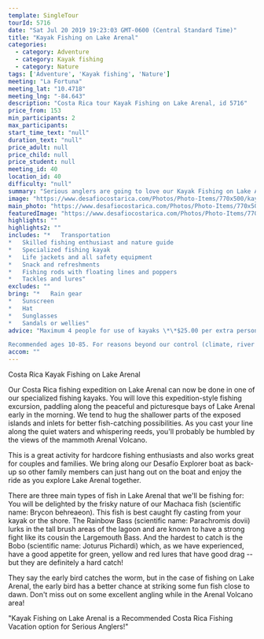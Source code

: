 ```yaml
---
template: SingleTour
tourId: 5716
date: "Sat Jul 20 2019 19:23:03 GMT-0600 (Central Standard Time)"
title: "Kayak Fishing on Lake Arenal"
categories: 
  - category: Adventure
  - category: Kayak fishing
  - category: Nature
tags: ['Adventure', 'Kayak fishing', 'Nature']
meeting: "La Fortuna"
meeting_lat: "10.4718"
meeting_lng: "-84.643"
description: "Costa Rica tour Kayak Fishing on Lake Arenal, id 5716"
price_from: 153
min_participants: 2
max_participants: 
start_time_text: "null"
duration_text: "null"
price_adult: null
price_child: null
price_student: null
meeting_id: 40
location_id: 40
difficulty: "null"
summary: "Serious anglers are going to love our Kayak Fishing on Lake Arenal expedition. We have top-quality, specially-designed kayaks that are equipped with a great variety of bait and gear that will lure even the most evasive Rainbow Bass, otherwise known as the famous Guapote! Fishing from a kayak gives you unparalleled flexibility and agility and a whole new perspective on fishing in the beautiful, tranquil waters of the pristine Lake Arenal at the base of the Arenal Volcano."
image: "https://www.desafiocostarica.com/Photos/Photo-Items/770x500/kayak-fishing-on-lake-arenal-1431447065.jpg"
main_photo: "https://www.desafiocostarica.com/Photos/Photo-Items/770x500/kayak-fishing-on-lake-arenal-1431447065.jpg"
featuredImage: "https://www.desafiocostarica.com/Photos/Photo-Items/770x500/kayak-fishing-on-lake-arenal-1431447065.jpg"
highlights: ""
highlights2: ""
includes: "*   Transportation
*   Skilled fishing enthusiast and nature guide
*   Specialized fishing kayak
*   Life jackets and all safety equipment
*   Snack and refreshments
*   Fishing rods with floating lines and poppers
*   Tackles and lures"
excludes: ""
bring: "*   Rain gear
*   Sunscreen
*   Hat
*   Sunglasses
*   Sandals or wellies"
advice: "Maximum 4 people for use of kayaks \*\*$25.00 per extra person on boat -- no fishing included\*\* Have a look at our Adventure Waiver if you have questions about our Costa Rica adventure tour policies.

Recommended ages 10-85. For reasons beyond our control (climate, river levels, etc.), we may change to a more-suitable tour with an equal or similar adventure-appeal or offer other tour options so you don't miss out on a fun day in Costa Rica. We reserve the right to cancel a trip due to unfavorable conditions & will only run a tour according to our policies. Full refund is given if (on rare occasion) no tour is run. This adventure involves some inherent risk and physical exertion, so you must be in good physical conditions!"
accom: ""
---
```

Costa Rica Kayak Fishing on Lake Arenal

Our Costa Rica fishing expedition on Lake Arenal can now be done in one of our specialized fishing kayaks. You will love this expedition-style fishing excursion, paddling along the peaceful and picturesque bays of Lake Arenal early in the morning. We tend to hug the shallower parts of the exposed islands and inlets for better fish-catching possibilities. As you cast your line along the quiet waters and whispering reeds, you'll probably be humbled by the views of the mammoth Arenal Volcano.

This is a great activity for hardcore fishing enthusiasts and also works great for couples and families. We bring along our Desafío Explorer boat as back-up so other family members can just hang out on the boat and enjoy the ride as you explore Lake Arenal together.

There are three main types of fish in Lake Arenal that we'll be fishing for: You will be delighted by the frisky nature of our Machaca fish (scientific name: Brycon behreaeon). This fish is best caught fly casting from your kayak or the shore. The Rainbow Bass (scientific name: Parachromis dovii) lurks in the tall brush areas of the lagoon and are known to have a strong fight like its cousin the Largemouth Bass. And the hardest to catch is the Bobo (scientific name: Joturus Pichardi) which, as we have experienced, have a good appetite for green, yellow and red lures that have good drag -- but they are definitely a hard catch!

They say the early bird catches the worm, but in the case of fishing on Lake Arenal, the early bird has a better chance at striking some fun fish close to dawn. Don't miss out on some excellent angling while in the Arenal Volcano area!

"Kayak Fishing on Lake Arenal is a Recommended Costa Rica Fishing Vacation option for Serious Anglers!"